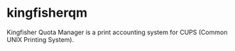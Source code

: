 kingfisherqm
============

Kingfisher Quota Manager is a print accounting system for CUPS (Common UNIX Printing System). 
